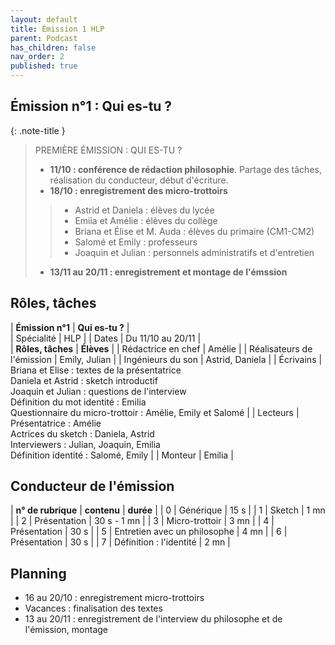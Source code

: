 ```yaml
---
layout: default
title: Émission 1 HLP
parent: Podcast
has_children: false
nav_order: 2
published: true
---
```

## Émission n°1 : Qui es-tu ?

{: .note-title }
> PREMIÈRE ÉMISSION : QUI ES-TU ? 
>
> - **11/10 : conférence de rédaction philosophie**. Partage des tâches, réalisation du conducteur, début d'écriture.
> - **18/10 : enregistrement des micro-trottoirs**
>> - Astrid et Daniela : élèves du lycée
>> - Emiia et Amélie : élèves du collège
>> - Briana et Élise et M. Auda : élèves du primaire (CM1-CM2)
>> - Salomé et Emily : professeurs
>> - Joaquin et Julian : personnels administratifs et d'entretien
> - **13/11 au 20/11 : enregistrement et montage de l'émssion**

## Rôles, tâches

| **Émission n°1** | **Qui es-tu ?** |     
| Spécialité | HLP | 
| Dates | Du 11/10 au 20/11 |   
| **Rôles, tâches** | **Élèves** |
| Rédactrice en chef | Amélie |
| Réalisateurs de l'émission | Emily, Julian |
| Ingénieurs du son | Astrid, Daniela |
| Écrivains | Briana et Elise : textes de la présentatrice <br> Daniela et Astrid : sketch introductif <br> Joaquin et Julian : questions de l'interview <br> Définition du mot identité : Emilia <br> Questionnaire du micro-trottoir : Amélie, Emily et Salomé |
| Lecteurs | Présentatrice : Amélie <br> Actrices du sketch : Daniela, Astrid <br> Interviewers : Julian, Joaquin, Emilia <br> Définition identité : Salomé, Emily |
| Monteur | Emilia |

## Conducteur de l'émission

| **n° de rubrique** | **contenu** | **durée** | 
| 0 | Générique | 15 s | 
| 1 | Sketch | 1 mn | 
| 2 | Présentation | 30 s - 1 mn | 
| 3 | Micro-trottoir | 3 mn | 
| 4 | Présentation | 30 s |
| 5 | Entretien avec un philosophe | 4 mn | 
| 6 | Présentation | 30 s |
| 7 | Définition : l'identité | 2 mn | 

## Planning

- 16 au 20/10 : enregistrement micro-trottoirs
- Vacances : finalisation des textes
- 13 au 20/11 : enregistrement de l'interview du philosophe et de l'émission, montage





